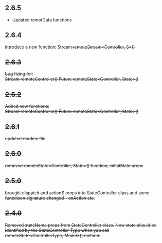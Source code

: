 ## 2.6.5

- Updated remotData functions

## 2.6.4

introduce a new function: Stream<S> remoteStream<Controller, S>()

## 2.6.3

bug fixing for:  
Stream<Controller> remoteController<Controller>()
Future<State> remoteState<Controller, State>()

## 2.6.2

Added new functions:  
Stream<Controller> remoteController<Controller>()
Future<State> remoteState<Controller, State>()

## 2.6.1

updated readme file

## 2.6.0

removed remoteState<Controller, State>() function, initialState props

## 2.5.0

brought dispatch and action$ props into StateController class and some functiioon signature changed - onAction etc.

## 2.4.0

Removed stateName props from StateController class. Now state should be identified by the StateController Type when you call remoteState<ControllerType, Model>() method.
